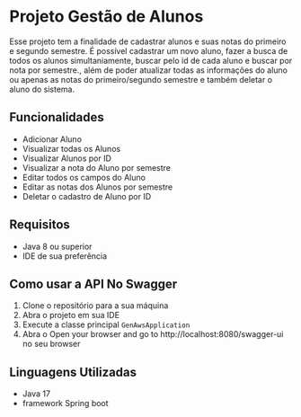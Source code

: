 
# Projeto Gestão de Alunos

Esse projeto tem a finalidade de cadastrar alunos e suas notas do primeiro e segundo semestre. É possível cadastrar um novo aluno, fazer a busca de todos os alunos simultaniamente, buscar pelo id de cada aluno e buscar por nota por semestre., além de poder atualizar todas as informações do aluno ou apenas as notas do primeiro/segundo semestre e também deletar o aluno do sistema.

## Funcionalidades

- Adicionar Aluno
- Visualizar todas os Alunos
- Visualizar Alunos por ID
- Visualizar a nota do Aluno por semestre
- Editar todos os campos do Aluno
- Editar as notas dos Alunos por semestre
- Deletar o cadastro de Aluno por ID

## Requisitos

- Java 8 ou superior
- IDE de sua preferência

## Como usar a API No Swagger

1. Clone o repositório para a sua máquina
2. Abra o projeto em sua IDE
3. Execute a classe principal `GenAwsApplication`
4. Abra o Open your browser and go to http://localhost:8080/swagger-ui no seu browser

## Linguagens Utilizadas

- Java 17
- framework Spring boot
